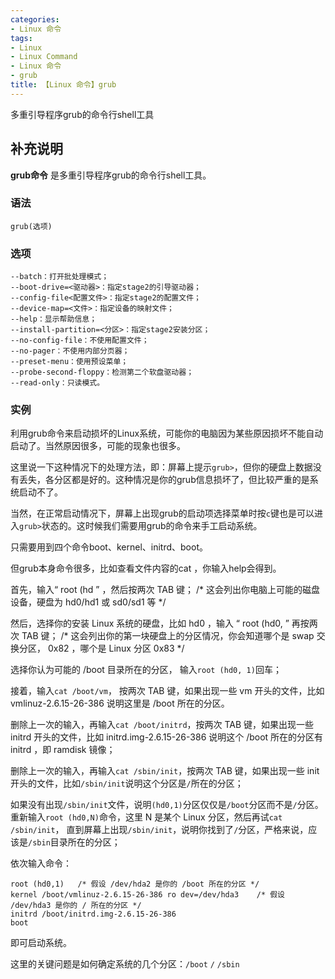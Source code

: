```yaml
---
categories:
- Linux 命令
tags:
- Linux
- Linux Command
- Linux 命令
- grub
title: 【Linux 命令】grub
---
```


多重引导程序grub的命令行shell工具

## 补充说明

**grub命令** 是多重引导程序grub的命令行shell工具。

###  语法

```shell
grub(选项)
```

###  选项

```shell
--batch：打开批处理模式；
--boot-drive=<驱动器>：指定stage2的引导驱动器；
--config-file<配置文件>：指定stage2的配置文件；
--device-map=<文件>：指定设备的映射文件；
--help：显示帮助信息；
--install-partition=<分区>：指定stage2安装分区；
--no-config-file：不使用配置文件；
--no-pager：不使用内部分页器；
--preset-menu：使用预设菜单；
--probe-second-floppy：检测第二个软盘驱动器；
--read-only：只读模式。
```

###  实例

利用grub命令来启动损坏的Linux系统，可能你的电脑因为某些原因损坏不能自动启动了。当然原因很多，可能的现象也很多。

这里说一下这种情况下的处理方法，即：屏幕上提示`grub>`，但你的硬盘上数据没有丢失，各分区都是好的。这种情况是你的grub信息损坏了，但比较严重的是系统启动不了。

当然，在正常启动情况下，屏幕上出现grub的启动项选择菜单时按`c`键也是可以进入`grub>`状态的。这时候我们需要用grub的命令来手工启动系统。

只需要用到四个命令boot、kernel、initrd、boot。

但grub本身命令很多，比如查看文件内容的cat ，你输入help会得到。

首先，输入“ root (hd ” ，然后按两次 TAB 键； /* 这会列出你电脑上可能的磁盘设备，硬盘为 hd0/hd1 或 sd0/sd1 等 */

然后，选择你的安装 Linux 系统的硬盘，比如 hd0 ，输入 “ root (hd0, ” 再按两次 TAB 键； /* 这会列出你的第一块硬盘上的分区情况，你会知道哪个是 swap 交换分区， 0x82 ，哪个是 Linux 分区 0x83 */

选择你认为可能的 /boot 目录所在的分区， 输入`root (hd0, 1)`回车；

接着，输入`cat /boot/vm`， 按两次 TAB 键，如果出现一些 vm 开头的文件，比如 vmlinuz-2.6.15-26-386 说明这里是 /boot 所在的分区。

删除上一次的输入，再输入`cat /boot/initrd`，按两次 TAB 键，如果出现一些 initrd 开头的文件，比如 initrd.img-2.6.15-26-386 说明这个 /boot 所在的分区有 initrd ，即 ramdisk 镜像；

删除上一次的输入，再输入`cat /sbin/init`，按两次 TAB 键，如果出现一些 init 开头的文件，比如`/sbin/init`说明这个分区是`/`所在的分区；

如果没有出现`/sbin/init`文件，说明`(hd0,1)`分区仅仅是`/boot`分区而不是`/`分区。重新输入`root (hd0,N)`命令，这里 N 是某个 Linux 分区，然后再试`cat /sbin/init`， 直到屏幕上出现`/sbin/init`，说明你找到了`/`分区，严格来说，应该是`/sbin`目录所在的分区；

依次输入命令：

```shell
root (hd0,1)   /* 假设 /dev/hda2 是你的 /boot 所在的分区 */
kernel /boot/vmlinuz-2.6.15-26-386 ro dev=/dev/hda3    /* 假设 /dev/hda3 是你的 / 所在的分区 */
initrd /boot/initrd.img-2.6.15-26-386
boot
```

即可启动系统。

这里的关键问题是如何确定系统的几个分区：`/boot` `/` `/sbin`


<!-- Linux命令行搜索引擎：https://jaywcjlove.github.io/linux-command/ -->